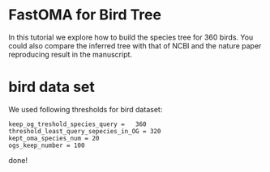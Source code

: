 
# FastOMA for Bird Tree


In this tutorial we explore how to build the species tree for 360 birds.
You could also compare the inferred tree with that of NCBI and the nature paper reproducing result in the manuscript. 



# bird data set

We used following thresholds for bird dataset:
```
keep_og_treshold_species_query =   360
threshold_least_query_sepecies_in_OG = 320
kept_oma_species_num = 20
ogs_keep_number = 100
```






done!
